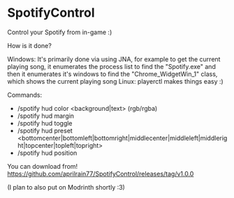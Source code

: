 # SpotifyControl
 Control your Spotify from in-game :)

How is it done? 

Windows: It's primarily done via using JNA, for example to get the current playing song, it enumerates the process list to find the "Spotify.exe" and then it enumerates it's windows to find the "Chrome_WidgetWin_1" class, which shows the current playing song
Linux: playerctl makes things easy :)

Commands:
- /spotify hud color <background|text> (rgb/rgba)
- /spotify hud margin <pixels>
- /spotify hud toggle
- /spotify hud preset <bottomcenter|bottomleft|bottomright|middlecenter|middleleft|middleright|topcenter|topleft|topright> 
- /spotify hud position <x> <y>

You can download from!
https://github.com/aprilrain77/SpotifyControl/releases/tag/v1.0.0

(I plan to also put on Modrinth shortly :3) 

